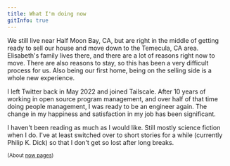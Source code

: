 ```yaml
---
title: What I'm doing now
gitInfo: true
---
```


We still live near Half Moon Bay, CA,
but are right in the middle of getting ready to sell our house and move down to the Temecula, CA area.
Elisabeth's family lives there, and there are a lot of reasons right now to move.
There are also reasons to stay, so this has been a very difficult process for us.
Also being our first home, being on the selling side is a whole new experience.

I left Twitter back in May 2022 and joined Tailscale.
After 10 years of working in open source program management,
and over half of that time doing people management, I was ready to be an engineer again.
The change in my happiness and satisfaction in my job has been significant.

I haven't been reading as much as I would like.
Still mostly science fiction when I do.
I've at least switched over to short stories for a while (currently Philip K. Dick)
so that I don't get so lost after long breaks.

<small>(About [now pages](https://nownownow.com/about))</small>

